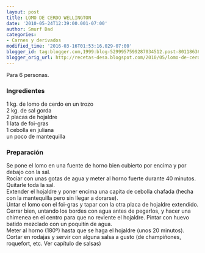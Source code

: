 ```yaml
---
layout: post
title: LOMO DE CERDO WELLINGTON
date: '2010-05-24T12:39:00.001-07:00'
author: Smurf Dad
categories:
- Carnes y derivados
modified_time: '2016-03-16T01:53:16.029-07:00'
blogger_id: tag:blogger.com,1999:blog-5299957599287034512.post-8011863612304666008
blogger_orig_url: http://recetas-desa.blogspot.com/2010/05/lomo-de-cerdo-wellington.html
---
```


Para 6 personas.<br /><h3>Ingredientes</h3>1 kg. de lomo de cerdo en un trozo<br />2 kg. de sal gorda<br />2 placas de hojaldre<br />1 lata de foi-gras<br />1 cebolla en juliana<br />un poco de mantequilla<br /><h3>Preparación</h3>Se pone el lomo en una fuente de horno bien cubierto por encima y por debajo con la sal.<br />Rociar con unas gotas de agua y meter al horno fuerte durante 40 minutos.<br />Quitarle toda la sal.<br />Extender el hojaldre y poner encima una capita de cebolla chafada (hecha con la mantequilla pero sin llegar a dorarse).<br />Untar el lomo con el foi-gras y tapar con la otra placa de hojaldre extendido.<br />Cerrar bien, untando los bordes con agua antes de pegarlos, y hacer una chimenea en el centro para que no reviente el hojaldre. Pintar con huevo batido mezclado con un poquitín de agua.<br />Meter al horno (180º) hasta que se haga el hojaldre (unos 20 minutos).<br />Cortar en rodajas y servir con alguna salsa a gusto (de champiñones, roquefort, etc. Ver capítulo de salsas)